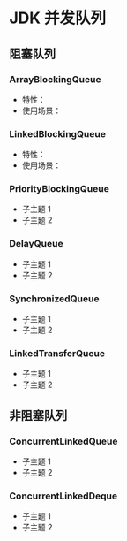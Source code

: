 # JDK 并发队列

## **阻塞队列**

### ArrayBlockingQueue

- 特性：
- 使用场景：

### LinkedBlockingQueue

- 特性：
- 使用场景：

### PriorityBlockingQueue

- 子主题 1
- 子主题 2

### DelayQueue

- 子主题 1
- 子主题 2

### SynchronizedQueue

- 子主题 1
- 子主题 2

### LinkedTransferQueue

- 子主题 1
- 子主题 2

## 非阻塞队列

### ConcurrentLinkedQueue

- 子主题 1
- 子主题 2

### ConcurrentLinkedDeque

- 子主题 1
- 子主题 2

